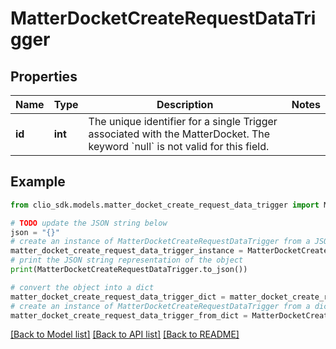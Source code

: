 # MatterDocketCreateRequestDataTrigger


## Properties

Name | Type | Description | Notes
------------ | ------------- | ------------- | -------------
**id** | **int** | The unique identifier for a single Trigger associated with the MatterDocket. The keyword &#x60;null&#x60; is not valid for this field. | 

## Example

```python
from clio_sdk.models.matter_docket_create_request_data_trigger import MatterDocketCreateRequestDataTrigger

# TODO update the JSON string below
json = "{}"
# create an instance of MatterDocketCreateRequestDataTrigger from a JSON string
matter_docket_create_request_data_trigger_instance = MatterDocketCreateRequestDataTrigger.from_json(json)
# print the JSON string representation of the object
print(MatterDocketCreateRequestDataTrigger.to_json())

# convert the object into a dict
matter_docket_create_request_data_trigger_dict = matter_docket_create_request_data_trigger_instance.to_dict()
# create an instance of MatterDocketCreateRequestDataTrigger from a dict
matter_docket_create_request_data_trigger_from_dict = MatterDocketCreateRequestDataTrigger.from_dict(matter_docket_create_request_data_trigger_dict)
```
[[Back to Model list]](../README.md#documentation-for-models) [[Back to API list]](../README.md#documentation-for-api-endpoints) [[Back to README]](../README.md)


